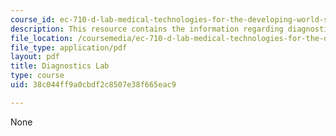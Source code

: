 ```yaml
---
course_id: ec-710-d-lab-medical-technologies-for-the-developing-world-spring-2010
description: This resource contains the information regarding diagnostics lab.
file_location: /coursemedia/ec-710-d-lab-medical-technologies-for-the-developing-world-spring-2010/38c044ff9a0cbdf2c8507e38f665eac9_MITEC_710S10_labonchp_hmwk.pdf
file_type: application/pdf
layout: pdf
title: Diagnostics Lab
type: course
uid: 38c044ff9a0cbdf2c8507e38f665eac9

---
```

None
